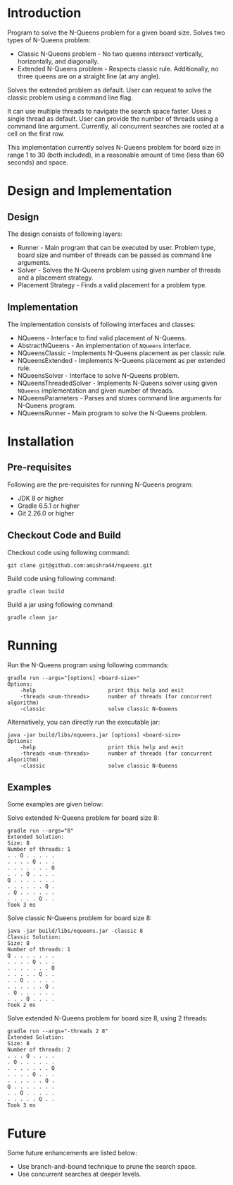 # Introduction

Program to solve the N-Queens problem for a given board size. Solves two types of N-Queens problem:

* Classic N-Queens problem - No two queens intersect vertically, horizontally, and diagonally. 
* Extended N-Queens problem - Respects classic rule. Additionally, no three queens are on a straight line (at any angle). 

Solves the extended problem as default. User can request to solve the classic problem using a command line flag.

It can use multiple threads to navigate the search space faster. Uses a single thread as default. User can provide the number of threads using a command line argument. Currently, all concurrent searches are rooted at a cell on the first row.

This implementation currently solves N-Queens problem for board size in range 1 to 30 (both included), in a reasonable amount of time (less than 60 seconds) and space.

# Design and Implementation

## Design

The design consists of following layers:

* Runner - Main program that can be executed by user. Problem type, board size and number of threads can be passed as command line arguments.
* Solver - Solves the N-Queens problem using given number of threads and a placement strategy.
* Placement Strategy - Finds a valid placement for a problem type.

## Implementation

The implementation consists of following interfaces and classes:

* NQueens - Interface to find valid placement of N-Queens.
* AbstractNQueens - An implementation of `NQueens` interface.
* NQueensClassic - Implements N-Queens placement as per classic rule.
* NQueensExtended - Implements N-Queens placement as per extended rule.
* NQueensSolver - Interface to solve N-Queens problem.
* NQueensThreadedSolver - Implements N-Queens solver using given `NQueens` implementation and given number of threads. 
* NQueensParameters - Parses and stores command line arguments for N-Queens program.
* NQueensRunner - Main program to solve the N-Queens problem.

# Installation

## Pre-requisites

Following are the pre-requisites for running N-Queens program:

* JDK 8 or higher
* Gradle 6.5.1 or higher
* Git 2.26.0 or higher

## Checkout Code and Build

Checkout code using following command:

`git clone git@github.com:amishra44/nqueens.git`

Build code using following command:

`gradle clean build`

Build a jar using following command:

`gradle clean jar`

# Running

Run the N-Queens program using following commands:

	gradle run --args="[options] <board-size>"
	Options:
	    -help                       print this help and exit
	    -threads <num-threads>      number of threads (for concurrent algorithm)
	    -classic                    solve classic N-Queens

Alternatively, you can directly run the executable jar:

	java -jar build/libs/nqueens.jar [options] <board-size>
	Options:
	    -help                       print this help and exit
	    -threads <num-threads>      number of threads (for concurrent algorithm)
	    -classic                    solve classic N-Queens

## Examples

Some examples are given below:

Solve extended N-Queens problem for board size 8:

	gradle run --args="8"
	Extended Solution:
	Size: 8
	Number of threads: 1
	. . Q . . . . .
	. . . . Q . . .
	. . . . . . . Q
	. . . Q . . . .
	Q . . . . . . .
	. . . . . . Q .
	. Q . . . . . .
	. . . . . Q . .
	Took 3 ms

Solve classic N-Queens problem for board size 8:

	java -jar build/libs/nqueens.jar -classic 8
	Classic Solution:
	Size: 8
	Number of threads: 1
	Q . . . . . . .
	. . . . Q . . .
	. . . . . . . Q
	. . . . . Q . .
	. . Q . . . . .
	. . . . . . Q .
	. Q . . . . . .
	. . . Q . . . .
	Took 2 ms

Solve extended N-Queens problem for board size 8, using 2 threads:

	gradle run --args="-threads 2 8"
	Extended Solution:
	Size: 8
	Number of threads: 2
	. . . Q . . . .
	. Q . . . . . .
	. . . . . . . Q
	. . . . Q . . .
	. . . . . . Q .
	Q . . . . . . .
	. . Q . . . . .
	. . . . . Q . .
	Took 3 ms

# Future

Some future enhancements are listed below:
* Use branch-and-bound technique to prune the search space.
* Use concurrent searches at deeper levels.